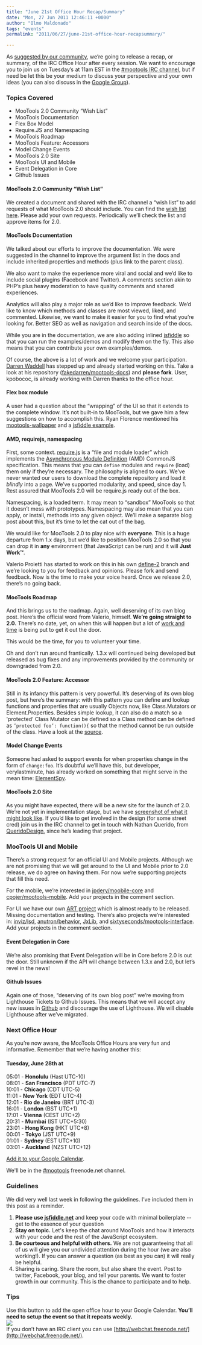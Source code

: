 ```yaml
---
title: "June 21st Office Hour Recap/Summary"
date: "Mon, 27 Jun 2011 12:46:11 +0000"
author: "Olmo Maldonado"
tags: "events"
permalink: "2011/06/27/june-21st-office-hour-recapsummary/"

---
```

As [suggested by our community](http://mootools.net/blog/2011/06/20/reminder-next-office-hour-is-tomorrow-june-21st/#comment-2020), we’re going to release a recap, or summary, of the IRC Office Hour after every session. We want to encourage you to join us on Tuesday’s at 11am EST in the [#mootools IRC channel](irc://irc.freenode.net/mootools), but if need be let this be your medium to discuss your perspective and your own ideas (you can also discuss in the [Google Group](https://groups.google.com/forum/#!forum/mootools-users)).
### Topics Covered

* MooTools 2.0 Community “Wish List”
* MooTools Documentation
* Flex Box Model
* Require.JS and Namespacing
* MooTools Roadmap
* MooTools Feature: Accessors
* Model Change Events
* MooTools 2.0 Site
* MooTools UI and Mobile
* Event Delegation in Core
* Github Issues

<!--more-->

#### MooTools 2.0 Community “Wish List”

We created a document and shared with the IRC channel a “wish list” to add requests of what MooTools 2.0 should include. You can find the [wish list here](https://docs.google.com/document/d/1tnT5nrPSaNL2GfaaXlN0Q61NjqQoOJddjgsIjqwmhGo/edit?hl=en_US). Please add your own requests. Periodically we’ll check the list and approve items for 2.0.
#### MooTools Documentation

We talked about our efforts to improve the documentation. We were suggested in the channel to improve the argument list in the docs and include inherited properties and methods (plus link to the parent class). 

We also want to make the experience more viral and social and we’d like to include social plugins (Facebook and Twitter). A comments section akin to PHP’s plus heavy moderation to have quality comments and shared experiences.

Analytics will also play a major role as we’d like to improve feedback. We’d like to know which methods and classes are most viewed, liked, and commented. Likewise, we want to make it easier for you to find what you’re looking for. Better SEO as well as navigation and search inside of the docs.

While you are in the documentation, we are also adding inlined [jsfiddle](http://jsfiddle.net/) so that you can run the examples/demos and modify them on the fly. This also means that you can contribute your own examples/demos. 

Of course, the above is a lot of work and we welcome your participation. [Darren Waddell](http://mootools.net/developers) has stepped up and already started working on this. Take a look at his repository ([fakedarren/mootools-docs](https://github.com/fakedarren/mootools-docs)) and **please fork**. User, kpobococ, is already working with Darren thanks to the office hour.
#### Flex box module

A user had a question about the “wrapping” of the UI so that it extends to the complete window. It’s not built-in to MooTools, but we gave him a few suggestions on how to accomplish this. Ryan Florence mentioned his [mootools-wallpaper](https://github.com/rpflorence/mootools-wallpaper) and a [jsfiddle example](http://jsfiddle.net/rpflorence/A7VNN/embedded/result,resources,js,html,css/).
#### AMD, requirejs, namespacing

First, some context. [require.js](http://requirejs.org/) is a “file and module loader” which implements the [Asynchronous Module Definition](http://wiki.commonjs.org/wiki/Modules/AsynchronousDefinition) (AMD) CommonJS specification. This means that you can `define` modules and `require` (load) them only if they’re necessary. The philosophy is aligned to ours. We’ve never wanted our users to download the complete repository and load it _blindly_ into a page. We’ve supported modularity, and speed, since day 1. Rest assured that MooTools 2.0 will be require.js ready out of the box. 

Namespacing, is a loaded term. It may mean to “sandbox” MooTools so that it doesn’t mess with prototypes. Namespacing may also mean that you can apply, or install, methods into any given object. We’ll make a separate blog post about this, but it’s time to let the cat out of the bag. 

We would like for MooTools 2.0 to play nice with **everyone**. This is a huge departure from 1.x days, but we’d like to position MooTools 2.0 so that you can drop it in **any** environment (that JavaScript can be run) and it will **Just Work™**. 

Valerio Proietti has started to work on this in his own [define-2](https://github.com/kamicane/mootools-core/tree/define-2) branch and we’re looking to you for feedback and opinions. Please fork and send feedback. Now is the time to make your voice heard. Once we release 2.0, there’s no going back. 
#### MooTools Roadmap

And this brings us to the roadmap. Again, well deserving of its own blog post. Here’s the official word from Valerio, himself. **We’re going straight to 2.0.** There’s no date, yet, on when this will happen but a lot of [work and time](https://github.com/kamicane/mootools-core/commits/define-2) is being put to get it out the door. 

This would be the time, for you to volunteer your time.

Oh and don’t run around frantically. 1.3.x will continued being developed but released as bug fixes and any improvements provided by the community or downgraded from 2.0.
#### MooTools 2.0 Feature: Accessor

Still in its infancy this pattern is very powerful. It’s deserving of its own blog post, but here’s the summary: with this pattern you can define and lookup functions and properties that are usually Objects now, like Class.Mutators or Element.Properties. Besides simple lookup, it can also do a match so a 'protected' Class Mutator can be defined so a Class method can be defined as `’protected foo’: function(){` so that the method cannot be run outside of the class. Have a look at the [source](https://github.com/kamicane/mootools-core/blob/define-2/Source/Data/Accessor.js).
#### Model Change Events

Someone had asked to support events for when properties change in the form of `change:foo`. It’s doubtful we’ll have this, but developer, verylastminute, has already worked on something that might serve in the mean time: [ElementSpy](http://jsfiddle.net/sixtyseconds/eRqxF/).
#### MooTools 2.0 Site

As you might have expected, there will be a new site for the launch of 2.0. We’re not yet in implementation stage, but we have [screenshot of what it might look like](http://mootools.fakedarren.com/moo2.png). If you’d like to get involved in the design (for some street cred) join us in the IRC channel to get in touch with Nathan Querido, from [QueridoDesign](http://www.queridodesign.net/), since he’s leading that project.
### MooTools UI and Mobile

There’s a strong request for an official UI and Mobile projects. Although we are not promising that we will get around to the UI and Mobile prior to 2.0 release, we do agree on having them. For now we’re supporting projects that fill this need.

For the mobile, we’re interested in [jpdery/moobile-core](https://github.com/jpdery/moobile-core) and [cpojer/mootools-mobile](https://github.com/cpojer/mootools-mobile). Add your projects in the comment section.

For UI we have our own [ART project](https://github.com/kamicane/art) which is almost ready to be released. Missing documentation and testing. There’s also projects we’re interested in: [inviz/lsd](https://github.com/Inviz/lsd), [anutron/behavior](https://github.com/anutron/behavior), [JxLib](http://jxlib.org/), and [sixtyseconds/mootools-interface](https://github.com/sixtyseconds/mootools-interface). Add your projects in the comment section.
#### Event Delegation in Core

We’re also promising that Event Delegation will be in Core before 2.0 is out the door. Still unknown if the API will change between 1.3.x and 2.0, but let’s revel in the news!
#### Github Issues

Again one of those, “deserving of its own blog post” we’re moving from Lighthouse Tickets to Github Issues. This means that we will accept any new issues in [Github](https://github.com/mootools/mootools-core/issues) and discourage the use of Lighthouse. We will disable Lighthouse after we’ve migrated.
### Next Office Hour

As you’re now aware, the MooTools Office Hours are very fun and informative. Remember that we’re having another this:

#### Tuesday, June 28th at

05:01 - **Honolulu** (Hast UTC-10)  
08:01 - **San Francisco** (PDT UTC-7)  
10:01 - **Chicago** (CDT UTC-5)  
11:01 - **New York** (EDT UTC-4)  
12:01 - **Rio de Janeiro** (BRT UTC-3)  
16:01 - **London** (BST UTC+1)  
17:01 - **Vienna** (CEST UTC+2)  
20:31 - **Mumbai** (IST UTC+5:30)  
23:01 - **Hong Kong** (HKT UTC+8)  
00:01 - **Tokyo** (JST UTC+9)  
01:01 - **Sydney** (EST UTC+10)  
03:01 - **Auckland** (NZST UTC+12)

[Add it to your Google Calendar](http://www.google.com/calendar/event?action=TEMPLATE&text=MooTools%20IRC%20Office%20Hours&dates=20110628T150000Z/20110628T160000Z&details=Join%20us%20and%20ask%20away%20technical%20questions%2C%20open%20(what's%20new%2C%20what's%20coming)%20questions%2C%20or%20just%20participate%20in%20the%20party.%20MooTools%20developers%20will%20be%20in%20the%20%23mootools%20channel%20ready%20to%20answer%20and%20get%20to%20meet%20you.&location=%23motools%20on%20irc.freenode.net&trp=true&sprop=http%3A%2F%2Fmootools.net%2F&sprop=name:MooTools).

We'll be in the [#mootools](irc://irc.freenode.net/mootools) freenode.net channel.

### Guidelines 
We did very well last week in following the guidelines. I’ve included them in this post as a reminder.

1. **Please use [jsfiddle.net](http://jsfiddle.net)** and keep your code with minimal boilerplate -- get to the essence of your question
2. **Stay on topic.** Let's keep the chat around MooTools and how it interacts with your code and the rest of the JavaScript ecosystem.
3. **Be courteous and helpful with others.** We are not guaranteeing that all of us will give you our undivided attention during the hour (we are also working!). If you can answer a question (as best as you can) it will really be helpful.
4. Sharing is caring. Share the room, but also share the event. Post to twitter, Facebook, your blog, and tell your parents. We want to foster growth in our community. This is the chance to participate and to help.

### Tips
Use this button to add the open office hour to your Google Calendar. **You’ll need to setup the event so that it repeats weekly.**  
<a href="http://www.google.com/calendar/event?action=TEMPLATE&text=MooTools%20IRC%20Office%20Hours&dates=20110628T150000Z/20110628T160000Z&details=Join%20us%20and%20ask%20away%20technical%20questions%2C%20open%20(what's%20new%2C%20what's%20coming)%20questions%2C%20or%20just%20participate%20in%20the%20party.%20MooTools%20developers%20will%20be%20in%20the%20%23mootools%20channel%20ready%20to%20answer%20and%20get%20to%20meet%20you.&location=%23motools%20on%20irc.freenode.net&trp=true&sprop=http%3A%2F%2Fmootools.net%2F&sprop=name:MooTools" target="_blank"><img src="http://www.google.com/calendar/images/ext/gc_button6.gif" border=0></a>
<br style="clear: both" />
If you don’t have an IRC client you can use [http://webchat.freenode.net/](http://webchat.freenode.net/). 
